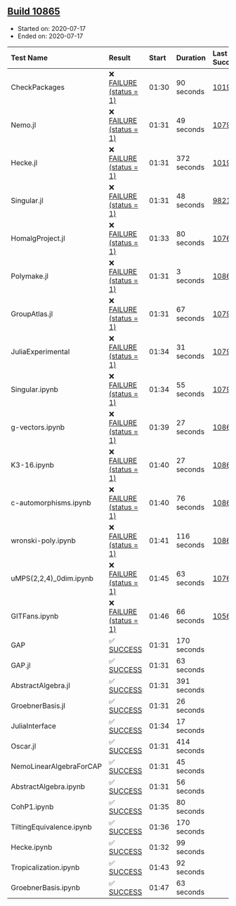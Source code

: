 ## [Build 10865](https://oscarci.mathematik.uni-kl.de/job/oscar/10865/)

* Started on: 2020-07-17
* Ended on: 2020-07-17

| Test Name    | Result | Start | Duration | Last Success | First Failure |
|:-------------|:-------|:------|:---------|:-------------|:--------------|
| CheckPackages | ❌ [FAILURE (status = 1)](https://oscarci.mathematik.uni-kl.de/job/oscar/10865/artifact/logs/build-10865/CheckPackages.log) | 01:30 | 90 seconds | [10197](https://oscarci.mathematik.uni-kl.de/job/oscar/10197/) | [10198](https://oscarci.mathematik.uni-kl.de/job/oscar/10198/) |
| Nemo.jl | ❌ [FAILURE (status = 1)](https://oscarci.mathematik.uni-kl.de/job/oscar/10865/artifact/logs/build-10865/Nemo.jl.log) | 01:31 | 49 seconds | [10790](https://oscarci.mathematik.uni-kl.de/job/oscar/10790/) | [10791](https://oscarci.mathematik.uni-kl.de/job/oscar/10791/) |
| Hecke.jl | ❌ [FAILURE (status = 1)](https://oscarci.mathematik.uni-kl.de/job/oscar/10865/artifact/logs/build-10865/Hecke.jl.log) | 01:31 | 372 seconds | [10197](https://oscarci.mathematik.uni-kl.de/job/oscar/10197/) | [10198](https://oscarci.mathematik.uni-kl.de/job/oscar/10198/) |
| Singular.jl | ❌ [FAILURE (status = 1)](https://oscarci.mathematik.uni-kl.de/job/oscar/10865/artifact/logs/build-10865/Singular.jl.log) | 01:31 | 48 seconds | [9821](https://oscarci.mathematik.uni-kl.de/job/oscar/9821/) | [9822](https://oscarci.mathematik.uni-kl.de/job/oscar/9822/) |
| HomalgProject.jl | ❌ [FAILURE (status = 1)](https://oscarci.mathematik.uni-kl.de/job/oscar/10865/artifact/logs/build-10865/HomalgProject.jl.log) | 01:33 | 80 seconds | [10765](https://oscarci.mathematik.uni-kl.de/job/oscar/10765/) | [10766](https://oscarci.mathematik.uni-kl.de/job/oscar/10766/) |
| Polymake.jl | ❌ [FAILURE (status = 1)](https://oscarci.mathematik.uni-kl.de/job/oscar/10865/artifact/logs/build-10865/Polymake.jl.log) | 01:31 | 3 seconds | [10862](https://oscarci.mathematik.uni-kl.de/job/oscar/10862/) | [10863](https://oscarci.mathematik.uni-kl.de/job/oscar/10863/) |
| GroupAtlas.jl | ❌ [FAILURE (status = 1)](https://oscarci.mathematik.uni-kl.de/job/oscar/10865/artifact/logs/build-10865/GroupAtlas.jl.log) | 01:31 | 67 seconds | [10790](https://oscarci.mathematik.uni-kl.de/job/oscar/10790/) | [10791](https://oscarci.mathematik.uni-kl.de/job/oscar/10791/) |
| JuliaExperimental | ❌ [FAILURE (status = 1)](https://oscarci.mathematik.uni-kl.de/job/oscar/10865/artifact/logs/build-10865/JuliaExperimental.log) | 01:34 | 31 seconds | [10790](https://oscarci.mathematik.uni-kl.de/job/oscar/10790/) | [10791](https://oscarci.mathematik.uni-kl.de/job/oscar/10791/) |
| Singular.ipynb | ❌ [FAILURE (status = 1)](https://oscarci.mathematik.uni-kl.de/job/oscar/10865/artifact/logs/build-10865/Singular.ipynb.log) | 01:34 | 55 seconds | [10790](https://oscarci.mathematik.uni-kl.de/job/oscar/10790/) | [10791](https://oscarci.mathematik.uni-kl.de/job/oscar/10791/) |
| g-vectors.ipynb | ❌ [FAILURE (status = 1)](https://oscarci.mathematik.uni-kl.de/job/oscar/10865/artifact/logs/build-10865/g-vectors.ipynb.log) | 01:39 | 27 seconds | [10862](https://oscarci.mathematik.uni-kl.de/job/oscar/10862/) | [10863](https://oscarci.mathematik.uni-kl.de/job/oscar/10863/) |
| K3-16.ipynb | ❌ [FAILURE (status = 1)](https://oscarci.mathematik.uni-kl.de/job/oscar/10865/artifact/logs/build-10865/K3-16.ipynb.log) | 01:40 | 27 seconds | [10862](https://oscarci.mathematik.uni-kl.de/job/oscar/10862/) | [10863](https://oscarci.mathematik.uni-kl.de/job/oscar/10863/) |
| c-automorphisms.ipynb | ❌ [FAILURE (status = 1)](https://oscarci.mathematik.uni-kl.de/job/oscar/10865/artifact/logs/build-10865/c-automorphisms.ipynb.log) | 01:40 | 76 seconds | [10863](https://oscarci.mathematik.uni-kl.de/job/oscar/10863/) | [10864](https://oscarci.mathematik.uni-kl.de/job/oscar/10864/) |
| wronski-poly.ipynb | ❌ [FAILURE (status = 1)](https://oscarci.mathematik.uni-kl.de/job/oscar/10865/artifact/logs/build-10865/wronski-poly.ipynb.log) | 01:41 | 116 seconds | [10863](https://oscarci.mathematik.uni-kl.de/job/oscar/10863/) | [10864](https://oscarci.mathematik.uni-kl.de/job/oscar/10864/) |
| uMPS(2,2,4)_0dim.ipynb | ❌ [FAILURE (status = 1)](https://oscarci.mathematik.uni-kl.de/job/oscar/10865/artifact/logs/build-10865/uMPS-2-2-4-_0dim.ipynb.log) | 01:45 | 63 seconds | [10765](https://oscarci.mathematik.uni-kl.de/job/oscar/10765/) | [10766](https://oscarci.mathematik.uni-kl.de/job/oscar/10766/) |
| GITFans.ipynb | ❌ [FAILURE (status = 1)](https://oscarci.mathematik.uni-kl.de/job/oscar/10865/artifact/logs/build-10865/GITFans.ipynb.log) | 01:46 | 66 seconds | [10566](https://oscarci.mathematik.uni-kl.de/job/oscar/10566/) | [10567](https://oscarci.mathematik.uni-kl.de/job/oscar/10567/) |
| GAP | ✅ [SUCCESS](https://oscarci.mathematik.uni-kl.de/job/oscar/10865/artifact/logs/build-10865/GAP.log) | 01:31 | 170 seconds |  |  |
| GAP.jl | ✅ [SUCCESS](https://oscarci.mathematik.uni-kl.de/job/oscar/10865/artifact/logs/build-10865/GAP.jl.log) | 01:31 | 63 seconds |  |  |
| AbstractAlgebra.jl | ✅ [SUCCESS](https://oscarci.mathematik.uni-kl.de/job/oscar/10865/artifact/logs/build-10865/AbstractAlgebra.jl.log) | 01:31 | 391 seconds |  |  |
| GroebnerBasis.jl | ✅ [SUCCESS](https://oscarci.mathematik.uni-kl.de/job/oscar/10865/artifact/logs/build-10865/GroebnerBasis.jl.log) | 01:31 | 26 seconds |  |  |
| JuliaInterface | ✅ [SUCCESS](https://oscarci.mathematik.uni-kl.de/job/oscar/10865/artifact/logs/build-10865/JuliaInterface.log) | 01:34 | 17 seconds |  |  |
| Oscar.jl | ✅ [SUCCESS](https://oscarci.mathematik.uni-kl.de/job/oscar/10865/artifact/logs/build-10865/Oscar.jl.log) | 01:31 | 414 seconds |  |  |
| NemoLinearAlgebraForCAP | ✅ [SUCCESS](https://oscarci.mathematik.uni-kl.de/job/oscar/10865/artifact/logs/build-10865/NemoLinearAlgebraForCAP.log) | 01:31 | 45 seconds |  |  |
| AbstractAlgebra.ipynb | ✅ [SUCCESS](https://oscarci.mathematik.uni-kl.de/job/oscar/10865/artifact/logs/build-10865/AbstractAlgebra.ipynb.log) | 01:31 | 56 seconds |  |  |
| CohP1.ipynb | ✅ [SUCCESS](https://oscarci.mathematik.uni-kl.de/job/oscar/10865/artifact/logs/build-10865/CohP1.ipynb.log) | 01:35 | 80 seconds |  |  |
| TiltingEquivalence.ipynb | ✅ [SUCCESS](https://oscarci.mathematik.uni-kl.de/job/oscar/10865/artifact/logs/build-10865/TiltingEquivalence.ipynb.log) | 01:36 | 170 seconds |  |  |
| Hecke.ipynb | ✅ [SUCCESS](https://oscarci.mathematik.uni-kl.de/job/oscar/10865/artifact/logs/build-10865/Hecke.ipynb.log) | 01:32 | 99 seconds |  |  |
| Tropicalization.ipynb | ✅ [SUCCESS](https://oscarci.mathematik.uni-kl.de/job/oscar/10865/artifact/logs/build-10865/Tropicalization.ipynb.log) | 01:43 | 92 seconds |  |  |
| GroebnerBasis.ipynb | ✅ [SUCCESS](https://oscarci.mathematik.uni-kl.de/job/oscar/10865/artifact/logs/build-10865/GroebnerBasis.ipynb.log) | 01:47 | 63 seconds |  |  |
